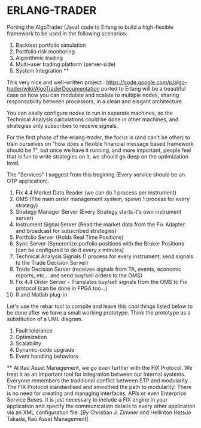 ERLANG-TRADER 
=============

Porting the AlgoTrader (Java) code to Erlang to build a high-flexible framework to be used in the following scenarios:

1. Backtest portfolio simulation
2. Portfolio risk monitoring
3. Algorithmic trading
4. Multi-user trading platform (server-side)
5. System Integration **


This very nice and well-written project : https://code.google.com/p/algo-trader/wiki/AlgoTraderDocumentation ported to Erlang
will be a beautiful case on how you can modulate and scalate to multiple nodes, sharing responsability between processors,
in a clean and elegant architecture.

You can easily configure nodes to run in separate machines, so the Technical Analysis calculations could be done in other machines,
and strategies only subscribes to receive signals.

For the first phase of the erlang-trader, the focus is (and can't be other) to train ourselves on "how does a flexible financial message based framework should be ?", but once we have it running, and more important, people feel that is fun to write strategies on it, we should go deep on the optimization level.

The "Services" I suggest from this begining (Every service should be an OTP application).

1. Fix 4.4 Market Data Reader (we can do 1 process per instrument)
2. OMS (The main order management system, spawn 1 process for every strategy)
3. Strategy Manager Server (Every Strategy starts it's own instrument server)
4. Instrument Signal Server (Read the market data from the Fix Adapter and broadcast for subscribed strategies)
5. Portfolio Server (Holds Real Time Positions)
6. Sync Server (Syncronize porfolio positions with the Broker Positions [can be configured to do it every x minutes]
7. Technical Analysis Signals (1 process for every instrument, send signals to the Trade Decision Server)
8. Trade Decision Server (receives signals from TA, events, economic reports, etc... and send buy/sell orders to the OMS)
9. Fix 4.4 Order Server - Translates buy/sell signals from the OMS to Fix protocol (can be done in FPGA too...)
10. R and Matlab plug-in

Let's use the rebar tool to compile and leave this cool things listed below to be done after we have a small working prototype. Think the prototype as a substitution of a UML diagram.

1. Fault tolerance
2. Optimization
3. Scalability
4. Dynamic-code upgrade
5. Event handling behaviors

** At Itaú Asset Management, we go even further with the FIX Protocol. We treat it as an important tool for integration between our internal systems. Everyone remembers the traditional conflict between STP and modularity. The FIX Protocol standardised and smoothed the path to modularity! There is no need for creating and managing interfaces, APIs or even Enterprise Service Buses. It is just necessary to include a  FIX engine in your application and specify the communication details to every other application via an XML configuration file.
[By Christian J. Zimmer and Hellinton Hatsuo Takada, Itaú Asset Management]
